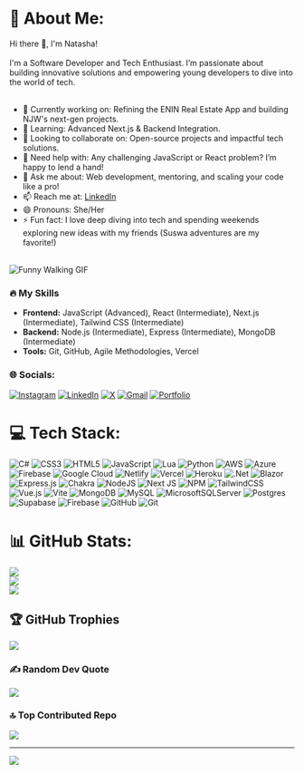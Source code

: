 # 💫 About Me:
Hi there 👋, I'm Natasha!<br><br>
I'm a Software Developer and Tech Enthusiast. I’m passionate about building innovative solutions and empowering young developers to dive into the world of tech.<br><br>
- 🔭 Currently working on: Refining the ENIN Real Estate App and building NJW's next-gen projects.<br>
- 🌱 Learning: Advanced Next.js & Backend Integration.<br>
- 👯 Looking to collaborate on: Open-source projects and impactful tech solutions.<br>
- 🤔 Need help with: Any challenging JavaScript or React problem? I’m happy to lend a hand!<br>
- 💬 Ask me about: Web development, mentoring, and scaling your code like a pro!<br>
- 📫 Reach me at: [LinkedIn](https://www.linkedin.com/in/natashawangui/) <br>
- 😄 Pronouns: She/Her<br>
- ⚡ Fun fact: I love deep diving into tech and spending weekends exploring new ideas with my friends (Suswa adventures are my favorite!)
<br><br> <!-- Add more line breaks here for additional space -->
<img src="https://media.giphy.com/media/33zX3zllJBGY8/giphy.gif" alt="Funny Walking GIF" />
<br>

### 🔥 My Skills
- **Frontend:** JavaScript (Advanced), React (Intermediate), Next.js (Intermediate), Tailwind CSS (Intermediate)
- **Backend:** Node.js (Intermediate), Express (Intermediate), MongoDB (Intermediate)
- **Tools:** Git, GitHub, Agile Methodologies, Vercel

### 🌐 Socials:
[![Instagram](https://img.shields.io/badge/Instagram-%23E4405F.svg?logo=Instagram&logoColor=white)](https://www.instagram.com/bitby.tesavvy/)
[![LinkedIn](https://img.shields.io/badge/LinkedIn-%230077B5.svg?logo=linkedin&logoColor=white)](https://www.linkedin.com/in/natashawangui/) 
[![X](https://img.shields.io/badge/X-black.svg?logo=X&logoColor=white)](https://x.com/Tasha_Wangui/)
[![Gmail](https://img.shields.io/badge/Gmail-%23D14836.svg?logo=gmail&logoColor=white)](mailto:natashaj221219@gmail.com) 
[![Portfolio](https://img.shields.io/badge/Portfolio-%23000000.svg?logo=internet-explorer&logoColor=white)](https://natashawangui.netlify.app)

# 💻 Tech Stack:
![C#](https://img.shields.io/badge/c%23-%23239120.svg?style=for-the-badge&logo=csharp&logoColor=white) 
![CSS3](https://img.shields.io/badge/css3-%231572B6.svg?style=for-the-badge&logo=css3&logoColor=white) 
![HTML5](https://img.shields.io/badge/html5-%23E34F26.svg?style=for-the-badge&logo=html5&logoColor=white) 
![JavaScript](https://img.shields.io/badge/javascript-%23323330.svg?style=for-the-badge&logo=javascript&logoColor=%23F7DF1E) 
![Lua](https://img.shields.io/badge/lua-%232C2D72.svg?style=for-the-badge&logo=lua&logoColor=white) 
![Python](https://img.shields.io/badge/python-3670A0?style=for-the-badge&logo=python&logoColor=ffdd54) 
![AWS](https://img.shields.io/badge/AWS-%23FF9900.svg?style=for-the-badge&logo=amazon-aws&logoColor=white) 
![Azure](https://img.shields.io/badge/azure-%230072C6.svg?style=for-the-badge&logo=microsoftazure&logoColor=white) 
![Firebase](https://img.shields.io/badge/firebase-%23039BE5.svg?style=for-the-badge&logo=firebase) 
![Google Cloud](https://img.shields.io/badge/GoogleCloud-%234285F4.svg?style=for-the-badge&logo=google-cloud&logoColor=white) 
![Netlify](https://img.shields.io/badge/netlify-%23000000.svg?style=for-the-badge&logo=netlify&logoColor=#00C7B7) 
![Vercel](https://img.shields.io/badge/vercel-%23000000.svg?style=for-the-badge&logo=vercel&logoColor=white) 
![Heroku](https://img.shields.io/badge/heroku-%23430098.svg?style=for-the-badge&logo=heroku&logoColor=white) 
![.Net](https://img.shields.io/badge/.NET-5C2D91?style=for-the-badge&logo=.net&logoColor=white) 
![Blazor](https://img.shields.io/badge/blazor-%235C2D91.svg?style=for-the-badge&logo=blazor&logoColor=white) 
![Express.js](https://img.shields.io/badge/express.js-%23404d59.svg?style=for-the-badge&logo=express&logoColor=%2361DAFB) 
![Chakra](https://img.shields.io/badge/chakra-%234ED1C5.svg?style=for-the-badge&logo=chakraui&logoColor=white) 
![NodeJS](https://img.shields.io/badge/node.js-6DA55F?style=for-the-badge&logo=node.js&logoColor=white) 
![Next JS](https://img.shields.io/badge/Next-black?style=for-the-badge&logo=next.js&logoColor=white) 
![NPM](https://img.shields.io/badge/NPM-%23CB3837.svg?style=for-the-badge&logo=npm&logoColor=white) 
![TailwindCSS](https://img.shields.io/badge/tailwindcss-%2338B2AC.svg?style=for-the-badge&logo=tailwind-css&logoColor=white) 
![Vue.js](https://img.shields.io/badge/vue.js-%2335495e.svg?style=for-the-badge&logo=vuedotjs&logoColor=%234FC08D) 
![Vite](https://img.shields.io/badge/vite-%23646CFF.svg?style=for-the-badge&logo=vite&logoColor=white) 
![MongoDB](https://img.shields.io/badge/MongoDB-%234ea94b.svg?style=for-the-badge&logo=mongodb&logoColor=white) 
![MySQL](https://img.shields.io/badge/mysql-4479A1.svg?style=for-the-badge&logo=mysql&logoColor=white) 
![MicrosoftSQLServer](https://img.shields.io/badge/Microsoft%20SQL%20Server-CC2927?style=for-the-badge&logo=microsoft%20sql%20server&logoColor=white) 
![Postgres](https://img.shields.io/badge/postgres-%23316192.svg?style=for-the-badge&logo=postgresql&logoColor=white) 
![Supabase](https://img.shields.io/badge/Supabase-3ECF8E?style=for-the-badge&logo=supabase&logoColor=white) 
![Firebase](https://img.shields.io/badge/firebase-a08021?style=for-the-badge&logo=firebase&logoColor=ffcd34) 
![GitHub](https://img.shields.io/badge/github-%23121011.svg?style=for-the-badge&logo=github&logoColor=white) 
![Git](https://img.shields.io/badge/git-%23F05033.svg?style=for-the-badge&logo=git&logoColor=white)

# 📊 GitHub Stats:
![](https://github-readme-stats.vercel.app/api?username=NatashaJWangui&theme=radical&hide_border=false&include_all_commits=false&count_private=false)<br/>
![](https://github-readme-streak-stats.herokuapp.com/?user=NatashaJWangui&theme=radical&hide_border=false)<br/>
![](https://github-readme-stats.vercel.app/api/top-langs/?username=NatashaJWangui&theme=radical&hide_border=false&include_all_commits=false&count_private=false&layout=compact)

## 🏆 GitHub Trophies
![](https://github-profile-trophy.vercel.app/?username=NatashaJWangui&theme=radical&no-frame=false&no-bg=true&margin-w=4)

### ✍️ Random Dev Quote
![](https://quotes-github-readme.vercel.app/api?type=horizontal&theme=radical)

### 🔝 Top Contributed Repo
![](https://github-contributor-stats.vercel.app/api?username=NatashaJWangui&limit=5&theme=radical&combine_all_yearly_contributions=true)

---

[![](https://visitcount.itsvg.in/api?id=NatashaJWangui&icon=0&color=10)](https://visitcount.itsvg.in)

<!-- Proudly created with GPRM ( https://gprm.itsvg.in ) -->
